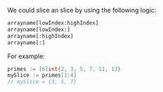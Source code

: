 We could slice an slice by using the following logic:
```txt
arrayname[lowIndex:highIndex]
arrayname[lowIndex:]
arrayname[:highIndex]
arrayname[:]
```
For example:
```go
primes := [6]int{2, 3, 5, 7, 11, 13}
mySlice := primes[1:4]
// mySlice = {3, 5, 7}
```